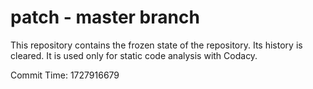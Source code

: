 # patch - master branch

This repository contains the frozen state of the repository.
Its history is cleared. It is used only for static code
analysis with Codacy.

Commit Time: 1727916679